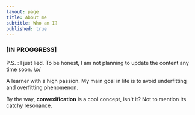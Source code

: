 ```yaml
---
layout: page
title: About me
subtitle: Who am I?
published: true
---
```


### [IN PROGGRESS] 

P.S. : I just lied. To be honest, I am not planning to update the content any time soon.   \o/

A learner with a high passion. My main goal in life is to avoid underfitting and overfitting phenomenon.

By the way, **convexification** is a cool concept, isn't it? Not to mention its catchy resonance.
